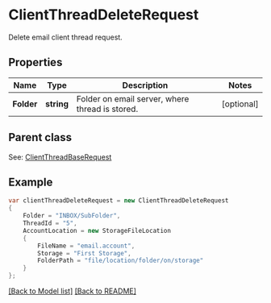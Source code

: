 # ClientThreadDeleteRequest
Delete email client thread request.             

## Properties
Name | Type | Description | Notes
------------ | ------------- | ------------- | -------------
**Folder** | **string** | Folder on email server, where thread is stored.              | [optional] 

## Parent class

See: [ClientThreadBaseRequest](ClientThreadBaseRequest.md)

## Example
```csharp
var clientThreadDeleteRequest = new ClientThreadDeleteRequest
{
    Folder = "INBOX/SubFolder",
    ThreadId = "5",
    AccountLocation = new StorageFileLocation
    {
        FileName = "email.account",
        Storage = "First Storage",
        FolderPath = "file/location/folder/on/storage"
    }
};
```

[[Back to Model list]](Models.md) [[Back to README]](README.md)

